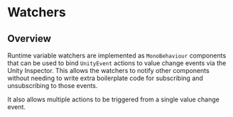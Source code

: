 # Watchers

## Overview

Runtime variable watchers are implemented as `MonoBehaviour` components that can be used to bind `UnityEvent` actions to value change events via the Unity Inspector.
This allows the watchers to notify other components without needing to write extra boilerplate code for subscribing and unsubscribing to those events.

It also allows multiple actions to be triggered from a single value change event.
